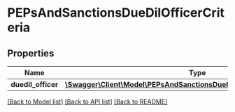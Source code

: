 # PEPsAndSanctionsDueDilOfficerCriteria

## Properties
Name | Type | Description | Notes
------------ | ------------- | ------------- | -------------
**duedil_officer** | [**\Swagger\Client\Model\PEPsAndSanctionsDueDilOfficerCriteriaDuedilOfficer**](PEPsAndSanctionsDueDilOfficerCriteriaDuedilOfficer.md) |  | [optional] 

[[Back to Model list]](../README.md#documentation-for-models) [[Back to API list]](../README.md#documentation-for-api-endpoints) [[Back to README]](../README.md)


